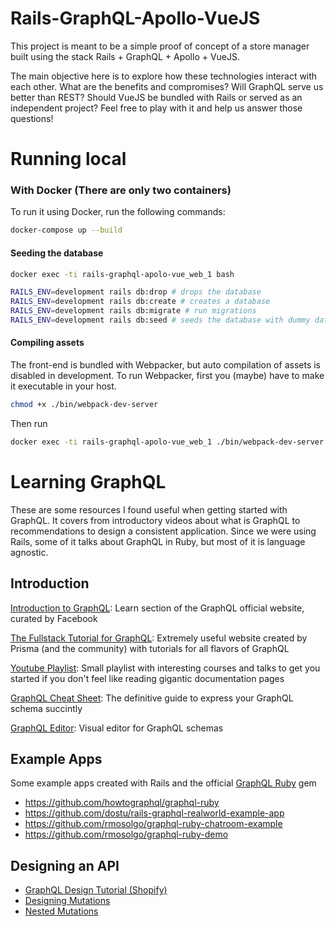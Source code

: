 # Rails-GraphQL-Apollo-VueJS

This project is meant to be a simple proof of concept of a store manager built using the stack Rails + GraphQL + Apollo + VueJS. 

The main objective here is to explore how these technologies interact with each other. What are the benefits and compromises? Will GraphQL serve us better than REST? Should VueJS be bundled with Rails or served as an independent project? Feel free to play with it and help us answer those questions!

# Running local

### With Docker (There are only two containers)

To run it using Docker, run the following commands:

```sh
docker-compose up --build
```

#### Seeding the database
```sh
docker exec -ti rails-graphql-apolo-vue_web_1 bash

RAILS_ENV=development rails db:drop # drops the database
RAILS_ENV=development rails db:create # creates a database
RAILS_ENV=development rails db:migrate # run migrations
RAILS_ENV=development rails db:seed # seeds the database with dummy data
```

#### Compiling assets

The front-end is bundled with Webpacker, but auto compilation of assets is disabled in development. To run Webpacker, first you (maybe) have to make it executable in your host.

```sh
chmod +x ./bin/webpack-dev-server
```
Then run

```sh
docker exec -ti rails-graphql-apolo-vue_web_1 ./bin/webpack-dev-server
```

# Learning GraphQL

These are some resources I found useful when getting started with GraphQL. It covers from introductory videos about what 
is GraphQL to recommendations to design a consistent application. Since we were using Rails, some of it talks about GraphQL
in Ruby, but most of it is language agnostic.

## Introduction

[Introduction to GraphQL](https://graphql.github.io/learn/): 
Learn section of the GraphQL official website, curated by Facebook

[The Fullstack Tutorial for GraphQL](https://www.howtographql.com/): Extremely useful website created by Prisma (and the 
community) with tutorials for all flavors of GraphQL

[Youtube Playlist](https://www.youtube.com/playlist?list=PLI-zYyHKAvpB42cce6OLsOxlEoQcZW9RE): Small playlist with interesting 
courses and talks to get you started if you don't feel like reading gigantic documentation pages

[GraphQL Cheat Sheet](https://raw.githubusercontent.com/sogko/graphql-shorthand-notation-cheat-sheet/master/graphql-shorthand-notation-cheat-sheet.png):
The definitive guide to express your GraphQL schema succintly 

[GraphQL Editor](https://graphqleditor.com/):
Visual editor for GraphQL schemas

## Example Apps

Some example apps created with Rails and the official [GraphQL Ruby](https://github.com/rmosolgo/graphql-ruby) gem

* https://github.com/howtographql/graphql-ruby
* https://github.com/dostu/rails-graphql-realworld-example-app
* https://github.com/rmosolgo/graphql-ruby-chatroom-example
* https://github.com/rmosolgo/graphql-ruby-demo

## Designing an API

* [GraphQL Design Tutorial (Shopify)](https://github.com/Shopify/graphql-design-tutorial/blob/master/TUTORIAL.md#input-structure-part-2)
* [Designing Mutations](https://blog.apollographql.com/designing-graphql-mutations-e09de826ed97)
* [Nested Mutations](https://hackernoon.com/graphql-nested-mutations-with-apollo-small-fatigue-max-gain-1020f627ea2e)